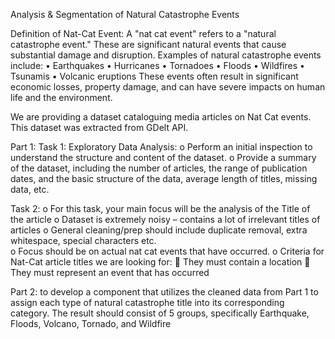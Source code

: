 Analysis & Segmentation of Natural Catastrophe Events

Definition of Nat-Cat Event:
A "nat cat event" refers to a "natural catastrophe event." These are significant natural events that cause substantial damage and disruption. Examples of natural catastrophe events include:
•	Earthquakes
•	Hurricanes
•	Tornadoes
•	Floods
•	Wildfires
•	Tsunamis
•	Volcanic eruptions
These events often result in significant economic losses, property damage, and can have severe impacts on human life and the environment.

We are providing a dataset cataloguing media articles on Nat Cat events. This dataset was extracted from GDelt API.


Part 1:
Task 1:
Exploratory Data Analysis: 
o	Perform an initial inspection to understand the structure and content of the dataset. 
o	Provide a summary of the dataset, including the number of articles, the range of publication dates, and the basic structure of the data, average length of titles, missing data, etc. 


Task 2:
o	For this task, your main focus will be the analysis of the Title of the article
o	Dataset is extremely noisy – contains a lot of irrelevant titles of articles
o	General cleaning/prep should include duplicate removal, extra whitespace, special characters etc.  
o	Focus should be on actual nat cat events that have occurred. 
o	Criteria for Nat-Cat article titles we are looking for:
	They must contain a location
	They must represent an event that has occurred


Part 2:
to develop a component that utilizes the cleaned data from Part 1 to assign each type of natural catastrophe title into its corresponding category. The result should consist of 5 groups, specifically Earthquake, Floods, Volcano, Tornado, and Wildfire